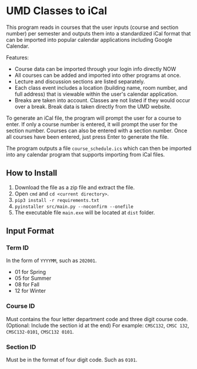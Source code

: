 # UMD Classes to iCal

This program reads in courses that the user inputs (course and section number) per semester and outputs them into a standardized iCal format that can be imported into popular calendar applications including Google Calendar.

Features:

* Course data can be imported through your login info directly NOW
* All courses can be added and imported into other programs at once.
* Lecture and discussion sections are listed separately.
* Each class event includes a location (building name, room number, and full address) that is viewable within the user's calendar application.
* Breaks are taken into account. Classes are not listed if they would occur over a break. Break data is taken directly from the UMD website.

To generate an iCal file, the program will prompt the user for a course to enter. If only a course number is entered, it will prompt the user for the section number. Courses can also be entered with a section number. Once all courses have been entered, just press Enter to generate the file.

The program outputs a file `course_schedule.ics` which can then be imported into any calendar program that supports importing from iCal files.

## How to Install
1. Download the file as a zip file and extract the file.
2. Open `cmd` and `cd <current directory>`.
3. `pip3 install -r requirements.txt`
4. `pyinstaller src/main.py --noconfirm --onefile`
5. The executable file `main.exe` will be located at `dist` folder.

## Input Format
### Term ID
In the form of `YYYYMM`, such as `202001`.
- 01 for Spring
- 05 for Summer
- 08 for Fall
- 12 for Winter

### Course ID
Must contains the four letter department code and three digit course code. (Optional: Include the section id at the end) For example: `CMSC132`, `CMSC 132`, `CMSC132-0101`, `CMSC132 0101`.

### Section ID
Must be in the format of four digit code. Such as `0101`.



